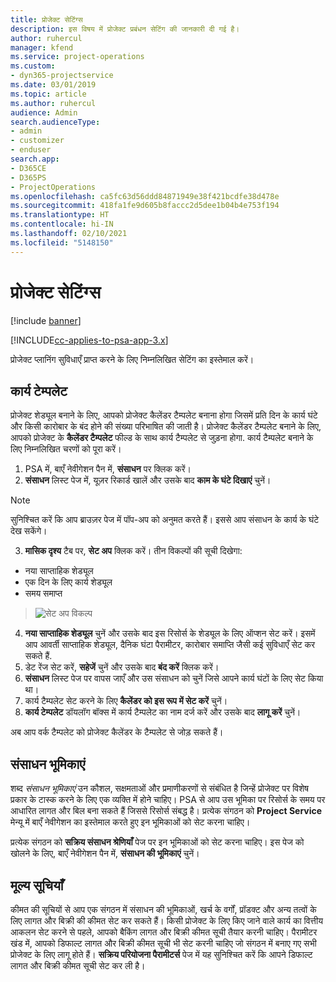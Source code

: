 ```yaml
---
title: प्रोजेक्ट सेटिंग्‍स
description: इस विषय में प्रोजेक्ट प्रबंधन सेटिंग की जानकारी दी गई है।
author: ruhercul
manager: kfend
ms.service: project-operations
ms.custom:
- dyn365-projectservice
ms.date: 03/01/2019
ms.topic: article
ms.author: ruhercul
audience: Admin
search.audienceType:
- admin
- customizer
- enduser
search.app:
- D365CE
- D365PS
- ProjectOperations
ms.openlocfilehash: ca5fc63d56ddd84871949e38f421bcdfe38d478e
ms.sourcegitcommit: 418fa1fe9d605b8faccc2d5dee1b04b4e753f194
ms.translationtype: HT
ms.contentlocale: hi-IN
ms.lasthandoff: 02/10/2021
ms.locfileid: "5148150"
---
```

# <a name="project-settings"></a>प्रोजेक्ट सेटिंग्‍स

[!include [banner](../includes/psa-now-project-operations.md)]

[!INCLUDE[cc-applies-to-psa-app-3.x](../includes/cc-applies-to-psa-app-3x.md)]

प्रोजेक्ट प्लानिंग सुविधाएँ प्राप्त करने के लिए निम्नलिखित सेटिंग का इस्तेमाल करें।

## <a name="work-template"></a>कार्य टेम्‍पलेट

प्रोजेक्ट शेड्यूल बनाने के लिए, आपको प्रोजेक्ट कैलेंडर टैम्पलेट बनाना होगा जिसमें प्रति दिन के कार्य घंटे और किसी कारोबार के बंद होने की संख्या परिभाषित की जाती है। प्रोजेक्ट कैलेंडर टैम्पलेट बनाने के लिए, आपको प्रोजेक्ट के **कैलेंडर टैम्पलेट** फील्ड के साथ कार्य टैम्पलेट से जुड़ना होगा. कार्य टैम्पलेट बनाने के लिए निम्नलिखित चरणों को पूरा करें।

1. PSA में, बाएँ नेवीगेशन पैन में, **संसाधन** पर क्लिक करें। 
2. **संसाधन** लिस्ट पेज में, यूज़र रिकार्ड खालें और उसके बाद **काम के घंटे दिखाएं** चुनें।

  > [!NOTE]
  > सुनिश्चित करें कि आप ब्राउज़र पेज में पॉप-अप को अनुमत करते हैं। इससे आप संसाधन के कार्य के घंटे देख सकेंगे।
  
3. **मासिक दृश्य** टैब पर, **सेट अप** क्लिक करें। तीन विकल्पों की सूची दिखेगा: 

  - नया साप्ताहिक शेड्यूल
  - एक दिन के लिए कार्य शेड्यूल
  - समय समाप्त

> ![सेट अप विकल्प](media/project-13.png)

4. **नया साप्ताहिक शेड्यूल** चुनें और उसके बाद इस रिसोर्स के शेड्यूल के लिए ऑप्शन सेट करें। इसमें आप आवर्ती साप्ताहिक शेड्यूल, दैनिक घंटा पैरामीटर, कारोबार समाप्ति जैसी कई सुविधाएँ सेट कर सकते हैं.
5. डेट रेंज सेट करें, **सहेजें** चुनें और उसके बाद **बंद करें** क्लिक करें। 
6. **संसाधन** लिस्ट पेज पर वापस जाएँ और उस संसाधन को चुनें जिसे आपने कार्य घंटों के लिए सेट किया था। 
7. कार्य टैम्पलेट सेट करने के लिए **कैलेंडर को इस रूप में सेट करें** चुनें। 
8. **कार्य टेम्‍पलेट** डॉयलॉग बॉक्स में कार्य टैम्पलेट का नाम दर्ज करें और उसके बाद **लागू करें** चुनें। 

अब आप वर्क टैम्पलेट को प्रोजेक्ट कैलेंडर के टैम्पलेट से जोड़ सकते हैं।

## <a name="resource-roles"></a>संसाधन भूमिकाएं

शब्द *संसाधन भूमिकाएं* उन कौशल, सक्षमताओं और प्रमाणीकरणों से संबंधित है जिन्हें प्रोजेक्ट पर विशेष प्रकार के टास्क करने के लिए एक व्यक्ति में होने चाहिए। PSA से आप उस भूमिका पर रिसोर्स के समय पर आधारित लागत और बिल बना सकते हैं जिससे रिसोर्स संबद्ध है। प्रत्येक संगठन को **Project Service** मेन्यू में बाएँ नेवीगेशन का इस्तेमाल करते हुए इन भूमिकाओं को सेट करना चाहिए।

प्रत्येक संगठन को **सक्रिय संसाधन श्रेणियाँ** पेज पर इन भूमिकाओं को सेट करना चाहिए। इस पेज को खोलने के लिए, बाएँ नेवीगेशन पैन में, **संसाधन की भूमिकाएं** चुनें।

## <a name="price-lists"></a>मूल्य सूचियाँ

कीमत की सूचियों से आप एक संगठन में संसाधन की भूमिकाओं, खर्च के वर्गों, प्रॉडक्ट और अन्य तत्वों के लिए लागत और बिक्री की कीमत सेट कर सकते हैं। किसी प्रोजेक्ट के लिए किए जाने वाले कार्य का वित्तीय आकलन सेट करने से पहले, आपको बैकिंग लागत और बिक्री कीमत सूची तैयार करनी चाहिए। पैरामीटर खंड में, आपको डिफाल्ट लागत और बिक्री कीमत सूची भी सेट करनी चाहिए जो संगठन में बनाए गए सभी प्रोजेक्ट के लिए लागू होते हैं। **सक्रिय परियोजना पैरामीटर्स** पेज में यह सुनिश्चित करें कि आपने डिफाल्ट लागत और बिक्री कीमत सूची सेट कर ली है।
